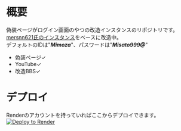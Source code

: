 # 概要  

偽装ページがログイン画面のやつの改造インスタンスのリポジトリです。  
[mersnn621氏のインスタンス](https://github.com/mersnn621/yuki-bbs)をベースに改造中。  
デフォルトのIDは"***Mimoza***"、パスワードは"***Misato999@***"  
- 偽装ページ✓
- YouTube✓
- 改造BBS✓
# デプロイ  

Renderのアカウントを持っていればここからデプロイできます。  
<a href="https://render.com/deploy?repo=https://github.com/Tenakskd/yuki-youtube-kaizou/">
<img src="https://render.com/images/deploy-to-render-button.svg" alt="Deploy to Render">
</a>
